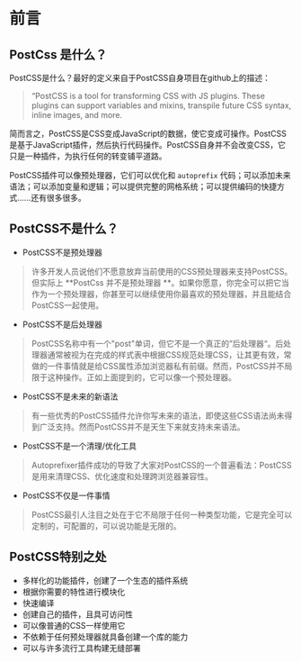 # 前言

## PostCss 是什么？
PostCSS是什么？最好的定义来自于PostCSS自身项目在github上的描述：
> “PostCSS is a tool for transforming CSS with JS plugins. These plugins can support variables and mixins, transpile future CSS syntax, inline images, and more.

简而言之，PostCSS是CSS变成JavaScript的数据，使它变成可操作。PostCSS是基于JavaScript插件，然后执行代码操作。PostCSS自身并不会改变CSS，它只是一种插件，为执行任何的转变铺平道路。

PostCSS插件可以像预处理器，它们可以优化和 `autoprefix` 代码；可以添加未来语法；可以添加变量和逻辑；可以提供完整的网格系统；可以提供编码的快捷方式......还有很多很多。

## PostCSS不是什么？

- PostCSS不是预处理器
> 许多开发人员说他们不愿意放弃当前使用的CSS预处理器来支持PostCSS。但实际上 **PostCss 并不是预处理器 **。如果你愿意，你完全可以把它当作为一个预处理器，你甚至可以继续使用你最喜欢的预处理器，并且能结合PostCSS一起使用。

- PostCSS不是后处理器
> PostCSS名称中有一个"post"单词，但它不是一个真正的”后处理器“。后处理器通常被视为在完成的样式表中根据CSS规范处理CSS，让其更有效，常做的一件事情就是给CSS属性添加浏览器私有前缀。然而，PostCSS并不局限于这种操作。正如上面提到的，它可以像一个预处理器。

- PostCSS不是未来的新语法
> 有一些优秀的PostCSS插件允许你写未来的语法，即使这些CSS语法尚未得到广泛支持。然而PostCSS并不是天生下来就支持未来语法。

- PostCSS不是一个清理/优化工具
> Autoprefixer插件成功的导致了大家对PostCSS的一个普遍看法：PostCSS是用来清理CSS、优化速度和处理跨浏览器兼容性。

- PostCSS不仅是一件事情
> PostCSS最引人注目之处在于它不局限于任何一种类型功能，它是完全可以定制的，可配置的，可以说功能是无限的。

## PostCSS特别之处
- 多样化的功能插件，创建了一个生态的插件系统
- 根据你需要的特性进行模块化
- 快速编译
- 创建自己的插件，且具可访问性
- 可以像普通的CSS一样使用它
- 不依赖于任何预处理器就具备创建一个库的能力
- 可以与许多流行工具构建无缝部署

[post-css-learn-more]: http://www.w3cplus.com/blog/tags/517.html?page=1